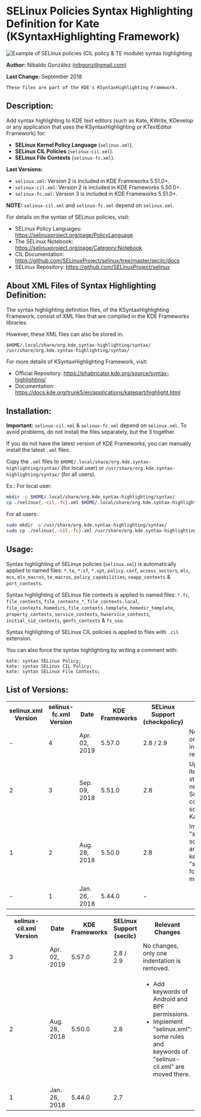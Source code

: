 # SELinux Policies Syntax Highlighting Definition for Kate (KSyntaxHighlighting Framework)

![Example of SELinux policies (CIL policy & TE module) syntax highlighting](https://raw.githubusercontent.com/nibags/selinux-ksyntaxhighlighting/master/test/images/selinux-preview.png)

**Author:** Nibaldo González (<nibgonz@gmail.com>)

**Last Change:** September 2018

    These files are part of the KDE's KSyntaxHighlighting Framework.


## Description:

Add syntax highlighting to KDE text editors (such as Kate, KWrite, KDevelop or 
any application that uses the KSyntaxHighlighting or KTextEditor Framework) for:

* __SELinux Kernel Policy Language__ (`selinux.xml`).
* __SELinux CIL Policies__ (`selinux-cil.xml`).
* __SELinux File Contexts__ (`selinux-fc.xml`).

**Last Versions:**
* `selinux.xml`: Version 2 is included in KDE Frameworks 5.51.0+.
* `selinux-cil.xml`: Version 2 is included in KDE Frameworks 5.50.0+.
* `selinux-fc.xml`: Version 3 is included in KDE Frameworks 5.51.0+.

**NOTE:** `selinux-cil.xml` and `selinux-fc.xml` depend on `selinux.xml`.

For details on the syntax of SELinux policies, visit:
* SELinux Policy Languages: https://selinuxproject.org/page/PolicyLanguage
* The SELinux Notebook: https://selinuxproject.org/page/Category:Notebook
* CIL Documentation: https://github.com/SELinuxProject/selinux/tree/master/secilc/docs
* SELinux Repository: https://github.com/SELinuxProject/selinux

## About XML Files of Syntax Highlighting Definition:

The syntax highlighting definition files, of the KSyntaxHighlighting Framework, 
consist of XML files that are compiled in the KDE Frameworks libraries.

However, these XML files can also be stored in:

    $HOME/.local/share/org.kde.syntax-highlighting/syntax/
    /usr/share/org.kde.syntax-highlighting/syntax/

For more details of KSyntaxHighlighting Framework, visit:
* Official Repository: https://phabricator.kde.org/source/syntax-highlighting/
* Documentation: https://docs.kde.org/trunk5/en/applications/katepart/highlight.html

## Installation:

**Important:** `selinux-cil.xml` & `selinux-fc.xml` depend on `selinux.xml`. 
To avoid problems, do not install the files separately, but the 3 together.

If you do not have the latest version of KDE Frameworks, you can manually install 
the latest `.xml` files.

Copy the `.xml` files to `$HOME/.local/share/org.kde.syntax-highlighting/syntax/` 
(for local user) or `/usr/share/org.kde.syntax-highlighting/syntax/` (for all users).

Ex.: 
For local user:
```bash
mkdir -p $HOME/.local/share/org.kde.syntax-highlighting/syntax/
cp ./selinux{,-cil,-fc}.xml $HOME/.local/share/org.kde.syntax-highlighting/syntax/
```
For all users:
```bash
sudo mkdir -p /usr/share/org.kde.syntax-highlighting/syntax/
sudo cp ./selinux{,-cil,-fc}.xml /usr/share/org.kde.syntax-highlighting/syntax/
```

## Usage:

Syntax highlighting of SELinux policies (`selinux.xml`) is automatically applied to 
named files: `*.te`, `*.if`, `*.spt`, `policy.conf`, `access_vectors`, `mls`, `mcs`, 
`mls_macros`, `te_macros`, `policy_capabilities`, `seapp_contexts` & `port_contexts`.

Syntax highlighting of SELinux file contexts is applied to named files: `*.fc`, 
`file_contexts`, `file_contexts_*`, `file_contexts.local`, `file_contexts.homedirs`, 
`file_contexts.template`, `homedir_template`, `property_contexts`, `service_contexts`, 
`hwservice_contexts`, `initial_sid_contexts`, `genfs_contexts` & `fs_use`.

Syntax highlighting of SELinux CIL policies is applied to files with `.cil` extension.

You can also force the syntax highlighting by writing a comment with:

    kate: syntax SELinux Policy;
    kate: syntax SELinux CIL Policy;
    kate: syntax SELinux File Contexts;

## List of Versions:

<table>
    <tr>
        <th width="110px">selinux.xml<br>Version</th>
        <th width="150px">selinux-fc.xml<br>Version</th>
        <th width="90px">Date</th>
        <th>KDE<br>Frameworks</th>
        <th>SELinux<br>Support<br>(checkpolicy)</th>
        <th>Relevant Changes</th>
    </tr>
    <tr>
        <td>-</td>
        <td>4</td>
        <td>Apr. 02, 2019</td>
        <td>5.57.0</td>
        <td>2.8 / 2.9</td>
        <td>No changes, only one indentation is removed.</td>
    </tr>
    <tr>
        <td>2</td>
        <td>3</td>
        <td>Sep. 09, 2018</td>
        <td>5.51.0</td>
        <td>2.8</td>
        <td>Update itemData's style for the new Solarized color schemes of Kate.</td>
    </tr>
    <tr>
        <td>1</td>
        <td>2</td>
        <td>Aug. 28, 2018</td>
        <td>5.50.0</td>
        <td>2.8</th>
        <td>Implement "selinux.xml": some rules and keywords of "selinux-fc.xml" are moved there.</td>
    </tr>
    <tr>
        <td>-</td>
        <td>1</td>
        <td>Jan. 26, 2018</td>
        <td>5.44.0</td>
        <td>-</td>
        <td></td>
    </tr>
</table>

<table>
    <tr>
        <th width="150px">selinux-cil.xml<br>Version</th>
        <th>Date</th>
        <th>KDE<br>Frameworks</th>
        <th>SELinux<br>Support<br>(secilc)</th>
        <th>Relevant Changes</th>
    </tr>
    <tr>
        <td>3</td>
        <td>Apr. 02, 2019</td>
        <td>5.57.0</td>
        <td>2.8 / 2.9</td>
        <td>No changes, only one indentation is removed.</td>
    </tr>
    <tr>
        <td>2</td>
        <td>Aug. 28, 2018</td>
        <td>5.50.0</td>
        <td>2.8</td>
        <td><ul>
            <li>Add keywords of Android and BPF permissions.</li>
            <li>Implement "selinux.xml": some rules and keywords of "selinux-cil.xml" are moved there.</li>
        </ul></td>
    </tr>
    <tr>
        <td>1</td>
        <td>Jan. 26, 2018</td>
        <td>5.44.0</td>
        <td>2.7</td>
        <td></td>
    </tr>
</table>

<!-- kate: syntax Markdown; -->
